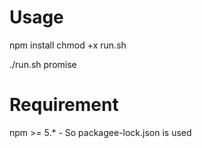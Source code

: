 # Usage

npm install
chmod +x run.sh

./run.sh promise

# Requirement

npm >= 5.* - So packagee-lock.json is used
